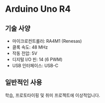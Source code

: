 # Arduino Uno R4

## 기술 사양

- 마이크로컨트롤러: RA4M1 (Renesas)
- 클록 속도: 48 MHz
- 작동 전압: 5V
- 디지털 I/O 핀: 14 (6 PWM)
- USB 인터페이스: USB-C

## 일반적인 사용

학습, 프로토타이핑 및 취미 프로젝트에 이상적입니다.
